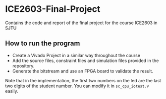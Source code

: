 # ICE2603-Final-Project
Contains the code and report of the final project for the course ICE2603 in SJTU

## How to run the program

- Create a Vivado Project in a similar way throughout the course
- Add the source files, constraint files and simulation files provided in the repository.
- Generate the bitstream and use an FPGA board to validate the result.

Note that in the implementation, the first two numbers on the led are the last two digits of the student number. You can modify it in `sc_cpu_iotest.v` easily.
